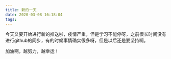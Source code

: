 ```yaml
---
title: 新的一天
date: 2020-03-08 16:18:04
tags:
---
```

今天又要开始进行新的推送啦，疫情严重，但是学习不能停呀，之前很长时间没有进行github的同步，有的时候事情确实很多呀，但是以后还是要坚持啊。

加油啊，越努力，越幸运！